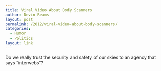 ```yaml
---
title: Viral Video About Body Scanners
author: Devin Reams
layout: post
permalink: /2012/viral-video-about-body-scanners/
categories:
  - Humor
  - Politics
layout: link
---
```

Do we really trust the security and safety of our skies to an agency that says &#8220;interwebs&#8221;?
